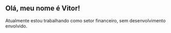 ## Olá, meu nome é Vitor!

Atualmente estou trabalhando como setor financeiro, sem desenvolvimento envolvido.
